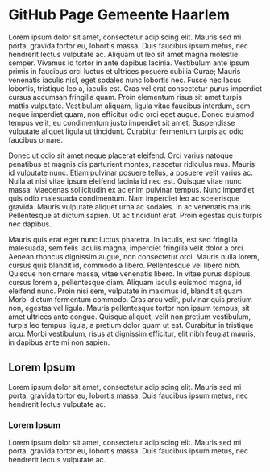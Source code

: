 # GitHub Page Gemeente Haarlem

Lorem ipsum dolor sit amet, consectetur adipiscing elit. Mauris sed mi porta, gravida tortor eu, lobortis massa. Duis faucibus ipsum metus, nec hendrerit lectus vulputate ac. Aliquam ut leo sit amet magna molestie semper. Vivamus id tortor in ante dapibus lacinia. Vestibulum ante ipsum primis in faucibus orci luctus et ultrices posuere cubilia Curae; Mauris venenatis iaculis nisl, eget sodales nunc lobortis nec. Fusce nec lacus lobortis, tristique leo a, iaculis est. Cras vel erat consectetur purus imperdiet cursus accumsan fringilla quam. Proin elementum risus sit amet turpis mattis vulputate. Vestibulum aliquam, ligula vitae faucibus interdum, sem neque imperdiet quam, non efficitur odio orci eget augue. Donec euismod tempus velit, eu condimentum justo imperdiet sit amet. Suspendisse vulputate aliquet ligula ut tincidunt. Curabitur fermentum turpis ac odio faucibus ornare.

Donec ut odio sit amet neque placerat eleifend. Orci varius natoque penatibus et magnis dis parturient montes, nascetur ridiculus mus. Mauris id vulputate nunc. Etiam pulvinar posuere tellus, a posuere velit varius ac. Nulla at nisi vitae ipsum eleifend lacinia id nec est. Quisque vitae nunc massa. Maecenas sollicitudin ex ac enim pulvinar tempus. Nunc imperdiet quis odio malesuada condimentum. Nam imperdiet leo ac scelerisque gravida. Mauris vulputate aliquet urna ac sodales. In ac venenatis mauris. Pellentesque at dictum sapien. Ut ac tincidunt erat. Proin egestas quis turpis nec dapibus.

Mauris quis erat eget nunc luctus pharetra. In iaculis, est sed fringilla malesuada, sem felis iaculis magna, imperdiet fringilla velit dolor a orci. Aenean rhoncus dignissim augue, non consectetur orci. Mauris nulla lorem, cursus quis blandit id, commodo a libero. Pellentesque vel libero nibh. Quisque non ornare massa, vitae venenatis libero. In vitae purus dapibus, cursus lorem a, pellentesque diam. Aliquam iaculis euismod magna, id eleifend nunc. Proin nisi sem, vulputate in maximus id, blandit at quam. Morbi dictum fermentum commodo. Cras arcu velit, pulvinar quis pretium non, egestas vel ligula. Mauris pellentesque tortor non ipsum tempus, sit amet ultrices ante congue. Quisque aliquet, velit non pretium vestibulum, turpis leo tempus ligula, a pretium dolor quam ut est. Curabitur in tristique arcu. Morbi vestibulum, risus at dignissim efficitur, elit nibh feugiat mauris, in dapibus ante mi non sapien.

## Lorem Ipsum

Lorem ipsum dolor sit amet, consectetur adipiscing elit. Mauris sed mi porta, gravida tortor eu, lobortis massa. Duis faucibus ipsum metus, nec hendrerit lectus vulputate ac.

### Lorem Ipsum

Lorem ipsum dolor sit amet, consectetur adipiscing elit. Mauris sed mi porta, gravida tortor eu, lobortis massa. Duis faucibus ipsum metus, nec hendrerit lectus vulputate ac.